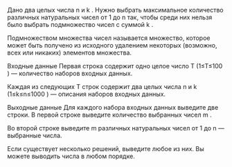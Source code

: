 ﻿Дано два целых числа n
 и k
. Нужно выбрать максимальное количество различных натуральных чисел от 1
 до n
 так, чтобы среди них нельзя было выбрать подмножество чисел с суммой k
.

Подмножеством множества чисел называется множество, которое может быть получено из исходного удалением некоторых (возможно, всех или никаких) элементов множества.

Входные данные
Первая строка содержит одно целое число T
 (1≤T≤100
) — количество наборов входных данных.

Каждая из следующих T
 строк содержит два целых числа n
 и k
 (1≤k≤n≤1000
) — описания наборов входных данных.

Выходные данные
Для каждого набора входных данных выведите две строки. В первой строке выведите количество выбранных чисел m
.

Во второй строке выведите m
 различных натуральных чисел от 1
 до n
 — выбранные числа.

Если существует несколько решений, выведите любое из них. Вы можете выводить числа в любом порядке.